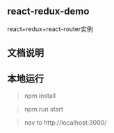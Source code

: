 ## react-redux-demo
react+redux+react-router实例

## 文档说明


## 本地运行
> npm install

> npm run start

> nav to http://localhost:3000/
